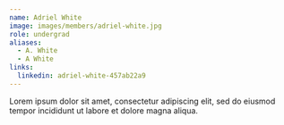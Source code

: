 ```yaml
---
name: Adriel White
image: images/members/adriel-white.jpg
role: undergrad
aliases:
  - A. White
  - A White
links:
  linkedin: adriel-white-457ab22a9
---
```


Lorem ipsum dolor sit amet, consectetur adipiscing elit, sed do eiusmod tempor incididunt ut labore et dolore magna aliqua.
